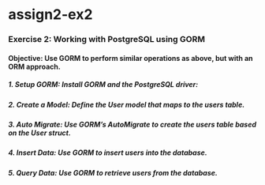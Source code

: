 # assign2-ex2


### Exercise 2: Working with PostgreSQL using GORM
#### Objective: Use GORM to perform similar operations as above, but with an ORM approach.
##### 1.	Setup GORM: Install GORM and the PostgreSQL driver:
##### 2.	Create a Model: Define the User model that maps to the users table.
##### 3.	Auto Migrate: Use GORM’s AutoMigrate to create the users table based on the User struct.
##### 4.	Insert Data: Use GORM to insert users into the database.
##### 5.	Query Data: Use GORM to retrieve users from the database.
